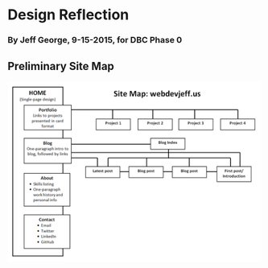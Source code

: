 # Design Reflection
### By Jeff George, 9-15-2015, for DBC Phase 0

## Preliminary Site Map
<img src="imgs/site-map.png">

